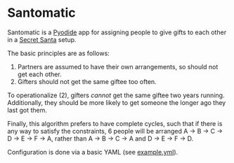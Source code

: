# Santomatic

Santomatic is a [Pyodide](https://pyodide.org/) app for assigning people to give
gifts to each other in a [Secret Santa](https://en.wikipedia.org/wiki/Secret_Santa)
setup.

The basic principles are as follows:

1) Partners are assumed to have their own arrangements, so should not get each other.
2) Gifters should not get the same giftee too often.

To operationalize (2), gifters *cannot* get the same giftee two years running.
Additionally, they should be more likely to get someone the longer ago they last
got them.

Finally, this algorithm prefers to have complete cycles, such that if there is any
way to satisfy the constraints, 6 people will be arranged
A -> B -> C -> D -> E -> F -> A, rather than A -> B -> C -> A and D -> E -> F -> D.

Configuration is done via a basic YAML (see [example.yml](example.yml)).
